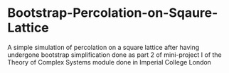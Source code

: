 # Bootstrap-Percolation-on-Sqaure-Lattice
A simple simulation of percolation on a square lattice after having undergone bootstrap simplification done as part 2 of mini-project I of the Theory of Complex Systems module done in Imperial College London
